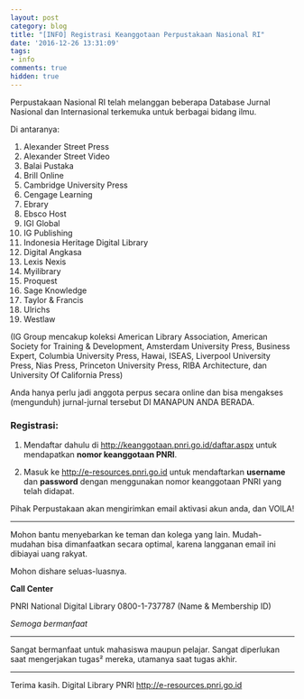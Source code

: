 ```yaml
---
layout: post
category: blog
title: "[INFO] Registrasi Keanggotaan Perpustakaan Nasional RI"
date: '2016-12-26 13:31:09'
tags:
- info
comments: true
hidden: true
---
```


Perpustakaan Nasional RI telah melanggan beberapa Database Jurnal Nasional dan Internasional terkemuka untuk berbagai bidang ilmu.

Di antaranya:
1. Alexander Street Press
2. Alexander Street Video
3. Balai Pustaka
4. Brill Online
5. Cambridge University Press
6. Cengage Learning
7. Ebrary
8. Ebsco Host
9. IGI Global
10. IG Publishing
11. Indonesia Heritage Digital Library
12. Digital Angkasa
13. Lexis Nexis
14. Myilibrary
15. Proquest
16. Sage Knowledge
17. Taylor & Francis
18. Ulrichs
19. Westlaw

(IG Group mencakup koleksi American Library Association, American Society for Training & Development, Amsterdam University Press, Business Expert, Columbia University Press, Hawai, ISEAS, Liverpool University Press, Nias Press, Princeton University Press, RIBA Architecture, dan University Of California Press)

Anda hanya perlu jadi anggota perpus secara online dan bisa mengakses (mengunduh) jurnal-jurnal tersebut DI MANAPUN ANDA BERADA.

### Registrasi:

1. Mendaftar dahulu di http://keanggotaan.pnri.go.id/daftar.aspx untuk mendapatkan **nomor keanggotaan PNRI**.

2. Masuk ke http://e-resources.pnri.go.id untuk mendaftarkan **username** dan **password** dengan menggunakan nomor keanggotaan PNRI yang telah didapat.

Pihak Perpustakaan akan mengirimkan email aktivasi akun anda, dan VOILA!

***

Mohon bantu menyebarkan ke teman dan kolega yang lain. Mudah-mudahan bisa dimanfaatkan secara optimal, karena langganan email ini dibiayai uang rakyat.

Mohon dishare seluas-luasnya.


**Call Center**

PNRI
National Digital Library
0800-1-737787
(Name & Membership ID)

*Semoga bermanfaat*

***

Sangat bermanfaat untuk mahasiswa maupun pelajar. 
Sangat diperlukan saat mengerjakan tugas² mereka, utamanya saat tugas akhir. 

***
Terima kasih. Digital Library PNRI
http://e-resources.pnri.go.id
